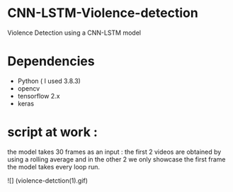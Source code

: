 # CNN-LSTM-Violence-detection
Violence Detection using a CNN-LSTM model
# Dependencies
- Python ( I used 3.8.3)
- opencv
- tensorflow 2.x
- keras

# script at work : 
the model takes 30 frames as an input :
the first 2 videos are obtained by using a rolling average and in the other 2 we only showcase the first frame the model takes every loop run.

![] (violence-detction(1).gif)
